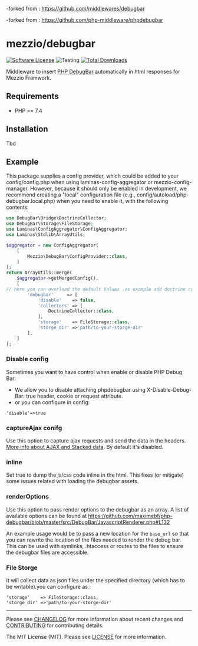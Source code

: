 
-forked from : https://github.com/middlewares/debugbar

-forked from : https://github.com/php-middleware/phpdebugbar

# mezzio/debugbar

[![Software License][ico-license]](LICENSE)
![Testing][ico-ga]
[![Total Downloads][ico-downloads]][link-downloads]

Middleware to insert [PHP DebugBar](http://phpdebugbar.com) automatically in html responses for Mezzio Framwork.

## Requirements

* PHP >= 7.4

## Installation

Tbd

## Example

This package supplies a config provider, which could be added to your config/config.php when using laminas-config-aggregator or mezzio-config-manager. However, because it should only be enabled in development, we recommend creating a "local" configuration file (e.g., config/autoload/php-debugbar.local.php) when you need to enable it, with the following contents:

```php
use DebugBar\Bridge\DoctrineCollector;
use DebugBar\Storage\FileStorage;
use Laminas\ConfigAggregator\ConfigAggregator;
use Laminas\Stdlib\ArrayUtils;

$aggregator = new ConfigAggregator(
    [
        Mezzio\DebugBar\ConfigProvider::class,
    ]
);
return ArrayUtils::merge(
    $aggregator->getMergedConfig(),
    [
// here you can overload the default Values .as example add doctrine collector or fileStorge
        'debugbar'     => [
            'disable'    => false,
            'collectors' => [
                DoctrineCollector::class,
            ],
            'storage'    => FileStorage::class,
            'storge_dir' =>'path/to-your-storge-dir'
        ],
    ]
);
```
### Disable config
Sometimes you want to have control when enable or disable PHP Debug Bar:
- We allow you to disable attaching phpdebugbar using X-Disable-Debug-Bar: true  header, cookie or request attribute. 
- or you can configure in config:
```
'disable'=>true
```
### captureAjax conifg

Use this option to capture ajax requests and send the data in the headers. [More info about AJAX and Stacked data](http://phpdebugbar.com/docs/ajax-and-stack.html#ajax-and-stacked-data). By default it's disabled.

### inline

Set true to dump the js/css code inline in the html. This fixes (or mitigate) some issues related with loading the debugbar assets.

### renderOptions

Use this option to pass  render options to the debugbar as an array. A list of available options can be found at https://github.com/maximebf/php-debugbar/blob/master/src/DebugBar/JavascriptRenderer.php#L132

An example usage would be to pass a new location for the ``base_url`` so that you can rewrite the location of the files needed to render the debug bar. This can be used with symlinks, .htaccess or routes to the files to ensure the debugbar files are accessible.

### File Storge 

It will collect data as json files under the specified directory (which has to be writable).you can configure as :             
```
'storage'    => FileStorage::class,
'storge_dir' =>'path/to-your-storge-dir'
```

---

Please see [CHANGELOG](CHANGELOG.md) for more information about recent changes and [CONTRIBUTING](CONTRIBUTING.md) for contributing details.

The MIT License (MIT). Please see [LICENSE](LICENSE) for more information.

[ico-version]: https://img.shields.io/packagist/v/middlewares/debugbar.svg?style=flat-square
[ico-license]: https://img.shields.io/badge/license-MIT-brightgreen.svg?style=flat-square
[ico-ga]: https://github.com/middlewares/debugbar/workflows/testing/badge.svg
[ico-downloads]: https://img.shields.io/packagist/dt/middlewares/debugbar.svg?style=flat-square

[link-packagist]: https://packagist.org/packages/middlewares/debugbar
[link-downloads]: https://packagist.org/packages/middlewares/debugbar
